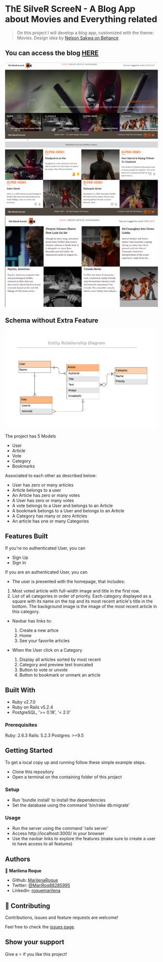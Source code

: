# ThE SilveR ScreeN - A Blog App about Movies and Everything related

> On this project I will develop a blog app, customized with the theme: Movies.
Design idea by [Nelson Sakwa on Behance](https://www.behance.net/gallery/14500909/liFEsTlye-Magazine-style-Design-Freebie)

## You can access the blog [HERE](https://blogthesilverscreen.herokuapp.com/)

![Index View](./app/assets/images/screenshot.png)
![Show View](./app/assets/images/screenshot1.png)
![Bookmarks View](./app/assets/images/screenshot2.png)

## Schema without Extra Feature

![Schema](./app/assets/images/ERD.png)

The project has 5 Models

- User
- Article
- Vote
- Category
- Bookmarks

Associated to each other as described below:

- User has zero or many articles
- Article belongs to a user
- An Article has zero or many votes
- A User has zero or many votes
- A vote belongs to a User and belongs to an Article
- A bookmark belongs to a User and belongs to an Article
- A Category has many or zero Articles
- An article has one or many Categories

## Features Built

If you're no authenticated User, you can

- Sign Up
- Sign In

If you are an authenticated User, you can

- The user is presented with the homepage, that includes:
 1. Most voted article with full-width image and title in the first row.
 2. List of all categories in order of priority. Each category displayed as a square with its name on the top and its most recent article's title in the bottom. The background image is the image of the most recent article in this category.

- Navbar has links to:
    1. Create a new artice
    2. Home
    3. See your favorite articles

- When the User click on a Category
    1. Display all articles sorted by most recent
    2. Category and preview text truncated
    3. Button to vote or unvote
    4. Button to bookmark or unmark an article


## Built With

- Ruby v2.7.0
- Ruby on Rails v5.2.4
- PostgreSQL, '>= 0.18', '< 2.0'

### Prerequisites

Ruby: 2.6.3
Rails: 5.2.3
Postgres: >=9.5

## Getting Started

To get a local copy up and running follow these simple example steps.

- Clone this repository
- Open a terminal on the containing folder of this project

### Setup


- Run 'bundle install' to install the dependencies
- Set the database using the command 'bin/rake db:migrate'



### Usage

- Run the server using the command 'rails server'
- Access http://localhost:3000/ in your browser
- Use the navbar links to explore the features (make sure to create a user to have access to all features)


## Authors

👤 **Marilena Roque**

- Github: [MarilenaRoque](https://github.com/MarilenaRoque)
- Twitter: [@MariRoq88285995](https://twitter.com/MariRoq88285995)
- Linkedin: [roquemarilena](https://www.linkedin.com/in/roquemarilena/)


## 🤝 Contributing

Contributions, issues and feature requests are welcome!

Feel free to check the [issues page](issues/).

## Show your support

Give a ⭐️ if you like this project!





